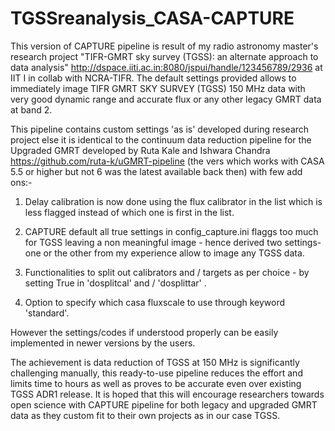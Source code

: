 # TGSSreanalysis_CASA-CAPTURE

This version of CAPTURE pipeline is result of my radio astronomy master's research project "TIFR-GMRT sky survey (TGSS): an alternate approach to data analysis" http://dspace.iiti.ac.in:8080/jspui/handle/123456789/2936 at IIT I in collab with NCRA-TIFR. The default settings provided allows to immediately image TIFR GMRT SKY SURVEY (TGSS) 150 MHz data with very good dynamic range and accurate flux or any other legacy GMRT data at band 2.

This pipeline contains custom settings 'as is' developed during research project else it is identical to the continuum data reduction pipeline for the Upgraded GMRT developed by Ruta Kale and Ishwara Chandra https://github.com/ruta-k/uGMRT-pipeline (the vers which works with CASA 5.5 or higher but not 6 was the latest available back then) with few add ons:-

1. Delay calibration  is now done using the flux calibrator in the list which is less flagged instead of which one is first in the list.

2. CAPTURE default all true settings in config_capture.ini flaggs too much for TGSS leaving a non meaningful image - hence derived two settings-  one or the other from my experience allow to image any TGSS data.

3. Functionalities to split out calibrators and / targets as per choice - by setting True in 'dosplitcal' and / 'dosplittar' .

4. Option to specify which casa fluxscale to use through keyword 'standard'.

However the settings/codes if understood properly can be easily implemented in newer versions by the users.

The achievement is data reduction of TGSS at 150 MHz is significantly challenging manually, this ready-to-use pipeline reduces the effort and limits time to hours as well as proves to be accurate even over existing TGSS ADR1 release. It is hoped that this will encourage researchers towards open science with CAPTURE pipeline for both legacy and upgraded GMRT data as they custom fit to their own projects as in our case TGSS.
